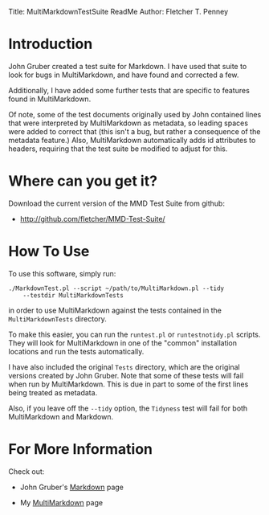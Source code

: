 Title:		MultiMarkdownTestSuite ReadMe
Author:		Fletcher T. Penney

# Introduction #

John Gruber created a test suite for Markdown. I have used that suite to look
for bugs in MultiMarkdown, and have found and corrected a few.

Additionally, I have added some further tests that are specific to features
found in MultiMarkdown.

Of note, some of the test documents originally used by John contained lines
that were interpreted by MultiMarkdown as metadata, so leading spaces were
added to correct that (this isn't a bug, but rather a consequence of the
metadata feature.) Also, MultiMarkdown automatically adds id attributes to
headers, requiring that the test suite be modified to adjust for this.


# Where can you get it? #

Download the current version of the MMD Test Suite from github:

* <http://github.com/fletcher/MMD-Test-Suite/>


# How To Use #

To use this software, simply run:

	./MarkdownTest.pl --script ~/path/to/MultiMarkdown.pl --tidy
		--testdir MultiMarkdownTests

in order to use MultiMarkdown against the tests contained in the
`MultiMarkdownTests` directory.

To make this easier, you can run the `runtest.pl` or `runtestnotidy.pl`
scripts. They will look for MultiMarkdown in one of the "common" installation
locations and run the tests automatically.

I have also included the original `Tests` directory, which are the original
versions created by John Gruber. Note that some of these tests will fail when
run by MultiMarkdown. This is due in part to some of the first lines being
treated as metadata.

Also, if you leave off the `--tidy` option, the `Tidyness` test will fail for
both MultiMarkdown and Markdown.


# For More Information #

Check out:

* John Gruber's [Markdown](http://daringfireball.net/projects/markdown) page

* My [MultiMarkdown](http://fletcherpenney.net/multimarkdown) page
